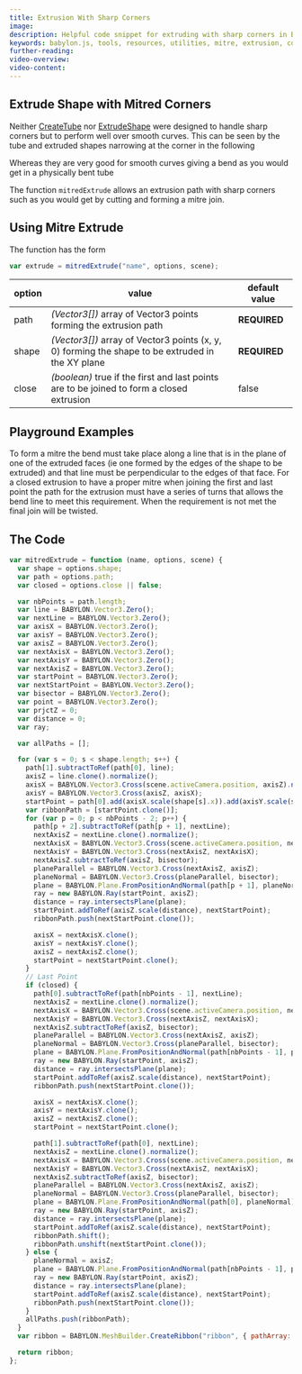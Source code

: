 ```yaml
---
title: Extrusion With Sharp Corners
image:
description: Helpful code snippet for extruding with sharp corners in Babylon.js.
keywords: babylon.js, tools, resources, utilities, mitre, extrusion, corner
further-reading:
video-overview:
video-content:
---
```


## Extrude Shape with Mitred Corners

Neither [CreateTube](/features/featuresDeepDive/mesh/creation/param#tube) nor [ExtrudeShape](/features/featuresDeepDive/mesh/creation/param#extruded-shapes) were designed to handle sharp corners but to perform well over smooth curves. This can be seen by the tube and extruded shapes narrowing at the corner in the following

<Playground id="#PDRDFA" title="Bend In Tube" description=""/>
<Playground id="#PDRDFA#1" title="Bend In Extruded Tube" description=""/>
<Playground id="#PDRDFA#2" title="Bend in Extruded Shape" description=""/>

Whereas they are very good for smooth curves giving a bend as you would get in a physically bent tube

<Playground id="#PDRDFA#6" title="Slow Bend In Tube" description=""/>
<Playground id="#PDRDFA#2" title="Slow Bend In Extruded Shape" description=""/>

The function `mitredExtrude` allows an extrusion path with sharp corners such as you would get by cutting and forming a mitre join.

<Playground id="#PDRDFA#4" title="Right Angle in Extruded Tube With Mitre" description=""/>
<Playground id="#PDRDFA#5" title="Right Angle in Extruded Shape" description=""/>

## Using Mitre Extrude

The function has the form

```javascript
var extrude = mitredExtrude("name", options, scene);
```

| option | value                                                                                            | default value |
| ------ | ------------------------------------------------------------------------------------------------ | ------------- |
| path   | _(Vector3[])_ array of Vector3 points forming the extrusion path                                 | **REQUIRED**  |
| shape  | _(Vector3[])_ array of Vector3 points (x, y, 0) forming the shape to be extruded in the XY plane | **REQUIRED**  |
| close  | _(boolean)_ true if the first and last points are to be joined to form a closed extrusion        | false         |

## Playground Examples

To form a mitre the bend must take place along a line that is in the plane of one of the extruded faces (ie one formed by the edges of the shape to be extruded) and that line must be perpendicular to the edges of that face. For a closed extrusion to have a proper mitre when joining the first and last point the path for the extrusion must have a series of turns that allows the bend line to meet this requirement. When the requirement is not met the final join will be twisted.

<Playground id="#376T60#2" title="Open" description=""/>
<Playground id="#376T60#3" title="Closed With Twist" description=""/>
<Playground id="#376T60#4" title="Closed Meeting Requirements" description="\"/>

## The Code

```javascript
var mitredExtrude = function (name, options, scene) {
  var shape = options.shape;
  var path = options.path;
  var closed = options.close || false;

  var nbPoints = path.length;
  var line = BABYLON.Vector3.Zero();
  var nextLine = BABYLON.Vector3.Zero();
  var axisX = BABYLON.Vector3.Zero();
  var axisY = BABYLON.Vector3.Zero();
  var axisZ = BABYLON.Vector3.Zero();
  var nextAxisX = BABYLON.Vector3.Zero();
  var nextAxisY = BABYLON.Vector3.Zero();
  var nextAxisZ = BABYLON.Vector3.Zero();
  var startPoint = BABYLON.Vector3.Zero();
  var nextStartPoint = BABYLON.Vector3.Zero();
  var bisector = BABYLON.Vector3.Zero();
  var point = BABYLON.Vector3.Zero();
  var prjctZ = 0;
  var distance = 0;
  var ray;

  var allPaths = [];

  for (var s = 0; s < shape.length; s++) {
    path[1].subtractToRef(path[0], line);
    axisZ = line.clone().normalize();
    axisX = BABYLON.Vector3.Cross(scene.activeCamera.position, axisZ).normalize();
    axisY = BABYLON.Vector3.Cross(axisZ, axisX);
    startPoint = path[0].add(axisX.scale(shape[s].x)).add(axisY.scale(shape[s].y));
    var ribbonPath = [startPoint.clone()];
    for (var p = 0; p < nbPoints - 2; p++) {
      path[p + 2].subtractToRef(path[p + 1], nextLine);
      nextAxisZ = nextLine.clone().normalize();
      nextAxisX = BABYLON.Vector3.Cross(scene.activeCamera.position, nextAxisZ).normalize();
      nextAxisY = BABYLON.Vector3.Cross(nextAxisZ, nextAxisX);
      nextAxisZ.subtractToRef(axisZ, bisector);
      planeParallel = BABYLON.Vector3.Cross(nextAxisZ, axisZ);
      planeNormal = BABYLON.Vector3.Cross(planeParallel, bisector);
      plane = BABYLON.Plane.FromPositionAndNormal(path[p + 1], planeNormal);
      ray = new BABYLON.Ray(startPoint, axisZ);
      distance = ray.intersectsPlane(plane);
      startPoint.addToRef(axisZ.scale(distance), nextStartPoint);
      ribbonPath.push(nextStartPoint.clone());

      axisX = nextAxisX.clone();
      axisY = nextAxisY.clone();
      axisZ = nextAxisZ.clone();
      startPoint = nextStartPoint.clone();
    }
    // Last Point
    if (closed) {
      path[0].subtractToRef(path[nbPoints - 1], nextLine);
      nextAxisZ = nextLine.clone().normalize();
      nextAxisX = BABYLON.Vector3.Cross(scene.activeCamera.position, nextAxisZ).normalize();
      nextAxisY = BABYLON.Vector3.Cross(nextAxisZ, nextAxisX);
      nextAxisZ.subtractToRef(axisZ, bisector);
      planeParallel = BABYLON.Vector3.Cross(nextAxisZ, axisZ);
      planeNormal = BABYLON.Vector3.Cross(planeParallel, bisector);
      plane = BABYLON.Plane.FromPositionAndNormal(path[nbPoints - 1], planeNormal);
      ray = new BABYLON.Ray(startPoint, axisZ);
      distance = ray.intersectsPlane(plane);
      startPoint.addToRef(axisZ.scale(distance), nextStartPoint);
      ribbonPath.push(nextStartPoint.clone());

      axisX = nextAxisX.clone();
      axisY = nextAxisY.clone();
      axisZ = nextAxisZ.clone();
      startPoint = nextStartPoint.clone();

      path[1].subtractToRef(path[0], nextLine);
      nextAxisZ = nextLine.clone().normalize();
      nextAxisX = BABYLON.Vector3.Cross(scene.activeCamera.position, nextAxisZ).normalize();
      nextAxisY = BABYLON.Vector3.Cross(nextAxisZ, nextAxisX);
      nextAxisZ.subtractToRef(axisZ, bisector);
      planeParallel = BABYLON.Vector3.Cross(nextAxisZ, axisZ);
      planeNormal = BABYLON.Vector3.Cross(planeParallel, bisector);
      plane = BABYLON.Plane.FromPositionAndNormal(path[0], planeNormal);
      ray = new BABYLON.Ray(startPoint, axisZ);
      distance = ray.intersectsPlane(plane);
      startPoint.addToRef(axisZ.scale(distance), nextStartPoint);
      ribbonPath.shift();
      ribbonPath.unshift(nextStartPoint.clone());
    } else {
      planeNormal = axisZ;
      plane = BABYLON.Plane.FromPositionAndNormal(path[nbPoints - 1], planeNormal);
      ray = new BABYLON.Ray(startPoint, axisZ);
      distance = ray.intersectsPlane(plane);
      startPoint.addToRef(axisZ.scale(distance), nextStartPoint);
      ribbonPath.push(nextStartPoint.clone());
    }
    allPaths.push(ribbonPath);
  }
  var ribbon = BABYLON.MeshBuilder.CreateRibbon("ribbon", { pathArray: allPaths, sideOrientation: BABYLON.Mesh.DOUBLESIDE, closeArray: true, closePath: closed }, scene);

  return ribbon;
};
```
